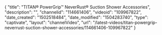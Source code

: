 {
    "title": "TITAN&reg; PowerGrip&trade; NeverRust&reg; Suction Shower Accessories",
    "description": "",
    "channelid": "114661406",
    "videoid": "109967822",
    "date_created": "1502518484",
    "date_modified": "1504283740",
    "type": "captivate",
    "layout": "channelVideo",
    "url": "\/latest-videos\/titan-powergrip-neverrust-suction-shower-accessories\/114661406-109967822"
}